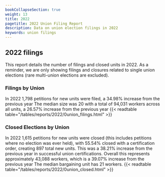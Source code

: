 ```yaml
---
bookCollapseSection: true
weight: 13
title: 2022
pagetitle: 2022 Union Filing Report
description: Data on union election filings in 2022
keywords: union filings
---
```


## 2022 filings

This report details the number of filings and closed units in 2022. As a reminder, we are only showing filings and closures related to single union elections (rare multi-union elections are excluded).

### Filings by Union
In 2022 1,798 petitions for new units were filed, a 34.98% increase from the previous year The median size was 20 with a total of 94,031 workers across all units, a 26.57% increase from the previous year
{{< readtable table="/tables/reports/2022/0union_filings.html" >}}

### Closed Elections by Union
In 2022 1,615 petitions for new units were closed (this includes petitions where no election was ever held), with 55.54% closed with a certification order, creating 897 total new units. This was a 38.21% increase from the previous year in successful union certifications. Overall this represents approximately 43,088 workers, which is a 39.07% increase from the previous year The median bargaining unit has 21 workers.
{{< readtable table="/tables/reports/2022/0union_closed.html" >}}

